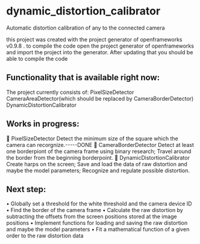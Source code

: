# dynamic_distortion_calibrator
Automatic distortion calibration of any to the connected camera

this project was created with the project generator of openframeworks v0.9.8 . to compile the code open the project generator of openframeworks and import the project into the generator. After updating that you should be able to compile the code

## Functionality that is available right now:
The project currently consists of:
PixelSizeDetector
CameraAreaDetector(which should be replaced by CameraBorderDetector)
DynamicDistortionCalibrator

## Works in progress:
	PixelSizeDetector
Detect the minimum size of the square which the camera can recorgnize.-----DONE
	CameraBorderDetector
Detect at least one borderpiont of the camera frame using binary research;
Travel around the border from the beginning borderpoint.
	DynamicDistortionCalibrator
Create harps on the screen;
Save and load the data of raw distortion and maybe the model parameters; 
Recognize and regulate possible distortion.

## Next step:
•	Globally set a threshold for the white threshold and the camera device ID
•	Find the border of the camera frame
•	Calculate the raw distortion by subtracting the offsets from the screen positions stored at the image positions
•	Implement functions for loading and saving the raw distortion and maybe the model parameters
•	Fit a mathematical function of a given order to the raw distortion data

